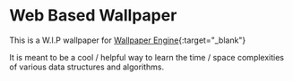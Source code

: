 # Web Based Wallpaper

This is a W.I.P wallpaper for [Wallpaper Engine](https://www.wallpaperengine.io/en){:target="\_blank"}

It is meant to be a cool / helpful way to learn the time / space complexities of various data structures and algorithms.

